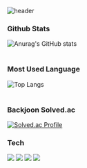 <!-- <div align=center> -->

![header](https://capsule-render.vercel.app/api?type=waving&color=timeGradient&height=300&section=header&text=Sunghyeon%20Moon&fontSize=90)
  
### Github Stats
![Anurag's GitHub stats](https://github-readme-stats.vercel.app/api?username=SunghyeonMoon&show_icons=true&theme=dark)
<br>
<br>
### Most Used Language
![Top Langs](https://github-readme-stats.vercel.app/api/top-langs/?username=SunghyeonMoon&layout=compact&theme=dark)
<br>
<br>
### Backjoon Solved.ac
[![Solved.ac Profile](http://mazassumnida.wtf/api/v2/generate_badge?boj=codestudy4022)](https://solved.ac/codestudy4022/) 
### Tech
<img src="https://img.shields.io/badge/React-61DAFB?style=for-the-badge&logo=React&logoColor=000000"/> <img src="https://img.shields.io/badge/Redux-764ABC?style=for-the-badge&logo=Redux&logoColor=FFFFFF"/> <img src="https://img.shields.io/badge/React Query-FF4154?style=for-the-badge&logo=React Query&logoColor=FFFFFF"/> <img src="https://img.shields.io/badge/TypeScript-3178C6?style=for-the-badge&logo=TypeScript&logoColor=FFFFFF"/>  

